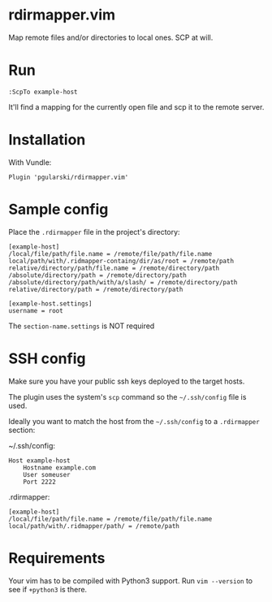 # rdirmapper.vim
Map remote files and/or directories to local ones. SCP at will.

# Run
```
:ScpTo example-host
```
It'll find a mapping for the currently open file and scp it to the remote server.

# Installation
With Vundle:
```
Plugin 'pgularski/rdirmapper.vim'
```

# Sample config
Place the `.rdirmapper` file in the project's directory:
```
[example-host]
/local/file/path/file.name = /remote/file/path/file.name
local/path/with/.ridmapper-containg/dir/as/root = /remote/path
relative/directory/path/file.name = /remote/directory/path
/absolute/directory/path = /remote/directory/path
/absolute/directory/path/with/a/slash/ = /remote/directory/path
relative/directory/path = /remote/directory/path

[example-host.settings]
username = root
```
The `section-name.settings` is NOT required

# SSH config
Make sure you have your public ssh keys deployed to the target hosts.

The plugin uses the system's `scp` command so the `~/.ssh/config` file is used.

Ideally you want to match the host from the `~/.ssh/config` to a `.rdirmapper` section:

~/.ssh/config:
```
Host example-host
    Hostname example.com
    User someuser
    Port 2222
```

.rdirmapper:
```
[example-host]
/local/file/path/file.name = /remote/file/path/file.name
local/path/with/.ridmapper/path/ = /remote/path
```

# Requirements
Your vim has to be compiled with Python3 support.
Run `vim --version` to see if `+python3` is there.
